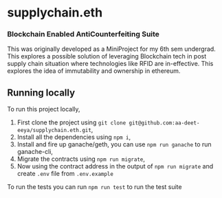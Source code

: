 # supplychain.eth

### Blockchain Enabled AntiCounterfeiting Suite

This was originally developed as a MiniProject for my 6th sem undergrad. This explores a possible solution of leveraging Blockchain tech in post supply chain situation where technologies like RFID are in-effective. This explores the idea of immutability and ownership in ethereum.


## Running locally

To run this project locally,
1. First clone the project using `git clone git@github.com:aa-deet-eeya/supplychain.eth.git`,
2. Install all the dependencies using `npm i`,
3. Install and fire up ganache/geth, you can use `npm run ganache` to run ganache-cli, 
4. Migrate the contracts using `npm run migrate`,
5. Now using the contract address in the output of `npm run migrate` and create `.env` file from `.env.example`

To run the tests you can run `npm run test` to run the test suite
